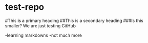 # test-repo
#This is a primary heading
##This is a secondary heading
###Is this smaller?
We are just testing GitHub

-learning markdowns
-not much more


